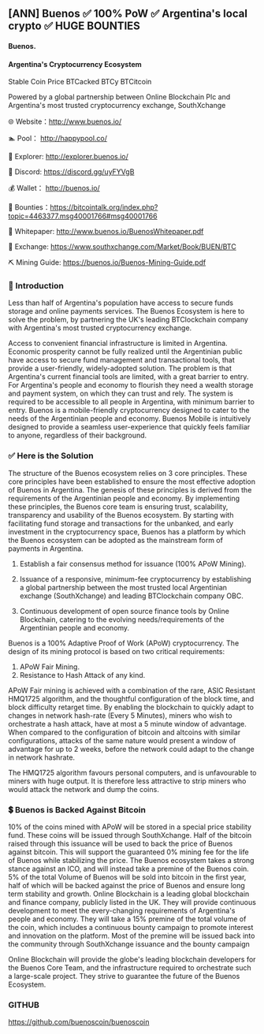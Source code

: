## [ANN] Buenos ✅ 100% PoW ✅ Argentina's local crypto ✅ HUGE BOUNTIES 

#### Buenos.
#### Argentina's Cryptocurrency Ecosystem   

Stable Coin Price BTCacked BTCy BTCitcoin 

Powered by a global partnership between Online Blockchain Plc and Argentina's most trusted cryptocurrency exchange, SouthXchange 

🌐 Website：http://www.buenos.io/

🏊 Pool： http://happypool.co/

🔎 Explorer: http://explorer.buenos.io/

💬 Discord: https://discord.gg/uyFYVgB

💰 Wallet： http://buenos.io/

💸 Bounties：https://bitcointalk.org/index.php?topic=4463377.msg40001766#msg40001766

📝 Whitepaper: http://www.buenos.io/BuenosWhitepaper.pdf

🤝 Exchange: https://www.southxchange.com/Market/Book/BUEN/BTC

⛏ Mining Guide: https://buenos.io/Buenos-Mining-Guide.pdf

### 🙋 Introduction

Less than half of Argentina's population have access to secure funds storage and online payments services. The Buenos Ecosystem is here to solve the problem, by partnering the UK's leading BTClockchain company with Argentina's most trusted cryptocurrency exchange. 

Access to convenient financial infrastructure is limited in Argentina. Economic prosperity cannot be fully realized until the Argentinian public have access to secure fund management and transactional tools, that provide a user-friendly, widely-adopted solution. The problem is that Argentina's current financial tools are limited, with a great barrier to entry. For Argentina's people and economy to flourish they need a wealth storage and payment system, on which they can trust and rely. The system is required to be accessible to all people in Argentina, with minimum barrier to entry.  Buenos is a mobile-friendly cryptocurrency designed to cater to the needs of the Argentinian people and economy. Buenos Mobile is intuitively designed to provide a seamless user-experience that quickly feels familiar to anyone, regardless of their background.

### ✅ Here is the Solution

The structure of the Buenos ecosystem relies on 3 core principles. These core principles have been established to ensure the most effective adoption of Buenos in Argentina. The genesis of these principles is derived from the requirements of the Argentinian people and economy. By implementing these principles, the Buenos core team is ensuring trust, scalability, transparency and usability of the Buenos ecosystem. By starting with facilitating fund storage and transactions for the unbanked, and early investment in the cryptocurrency space, Buenos has a platform by which the Buenos ecosystem can be adopted as the mainstream form of payments in Argentina. 

1. Establish a fair consensus method for issuance (100% APoW Mining).


2. Issuance of a responsive, minimum-fee cryptocurrency by establishing a global partnership between the most trusted local Argentinian exchange (SouthXchange) and leading BTClockchain company OBC.


3. Continuous development of open source finance tools by Online Blockchain, catering to the evolving needs/requirements of the Argentinian people and economy.

Buenos is a 100% Adaptive Proof of Work (APoW) cryptocurrency. The design of its mining protocol is based on two critical requirements:

1. APoW Fair Mining.
2. Resistance to Hash Attack of any kind.

APoW Fair mining is achieved with a combination of the rare, ASIC Resistant HMQ1725 algorithm, and the thoughtful configuration of the block time, and block difficulty retarget time. By enabling the blockchain to quickly adapt to changes in network hash-rate (Every 5 Minutes), miners who wish to orchestrate a hash attack, have at most a 5 minute window of advantage. When compared to the configuration of bitcoin and altcoins with similar configurations, attacks of the same nature would present a window of advantage for up to 2 weeks, before the network could adapt to the change in network hashrate.

The HMQ1725 algorithm favours personal computers, and is unfavourable to miners with huge output. It is therefore less attractive to strip miners who would attack the network and dump the coins.

### 💲 Buenos is Backed Against Bitcoin

10% of the coins mined with APoW will be stored in a special price stability fund. These coins will be issued through SouthXchange. Half of the bitcoin raised through this issuance will be used to back the price of Buenos against bitcoin. This will support the guaranteed 0% mining fee for the life of Buenos while stabilizing the price. The Buenos ecosystem takes a strong stance against an ICO, and will instead take a premine of the Buenos coin. 5% of the total Volume of Buenos will be sold into bitcoin in the first year, half of which will be backed against the price of Buenos and ensure long term stability and growth. Online Blockchain is a leading global blockchain and finance company, publicly listed in the UK. They will provide continuous development to meet the every-changing requirements of Argentina's people and economy. They will take a 15% premine of the total volume of the coin, which includes a continuous bounty campaign to promote interest and innovation on the platform. Most of the premine will be issued back into the community through SouthXchange issuance and the bounty campaign

Online Blockchain will provide the globe's leading blockchain developers for the Buenos Core Team, and the infrastructure required to orchestrate such a large-scale project. They strive to guarantee the future of the Buenos Ecosystem.

### GITHUB

https://github.com/buenoscoin/buenoscoin